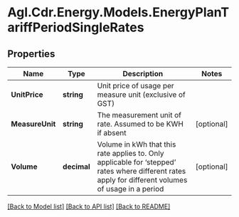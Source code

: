 # Agl.Cdr.Energy.Models.EnergyPlanTariffPeriodSingleRates

## Properties

Name | Type | Description | Notes
------------ | ------------- | ------------- | -------------
**UnitPrice** | **string** | Unit price of usage per measure unit (exclusive of GST) | 
**MeasureUnit** | **string** | The measurement unit of rate. Assumed to be KWH if absent | [optional] 
**Volume** | **decimal** | Volume in kWh that this rate applies to.  Only applicable for ‘stepped’ rates where different rates apply for different volumes of usage in a period | [optional] 

[[Back to Model list]](../README.md#documentation-for-models) [[Back to API list]](../README.md#documentation-for-api-endpoints) [[Back to README]](../README.md)


